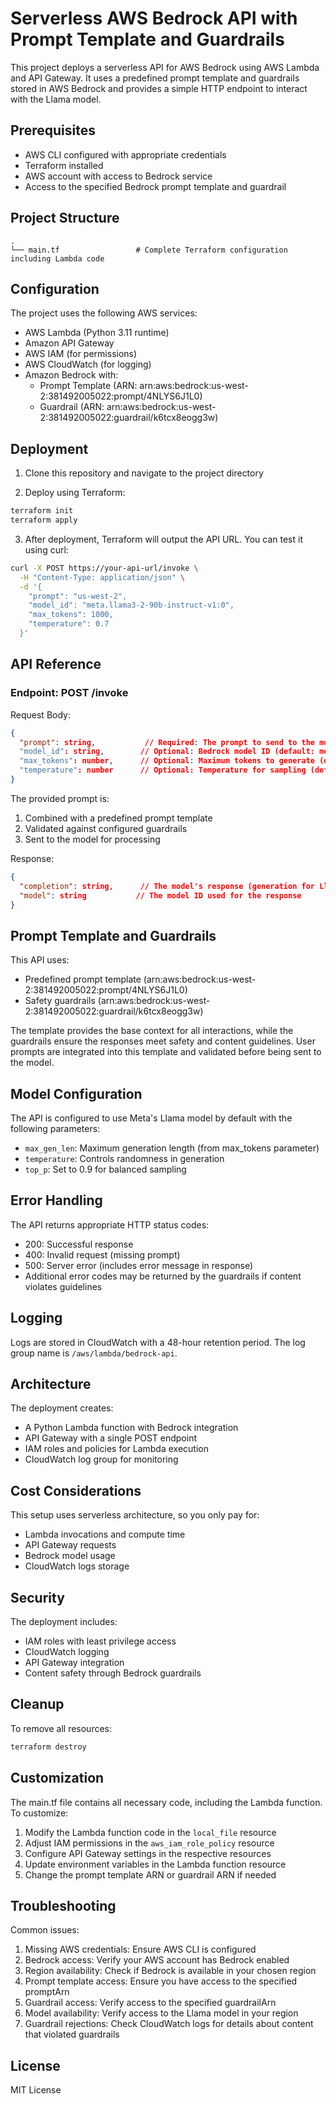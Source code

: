 # Serverless AWS Bedrock API with Prompt Template and Guardrails

This project deploys a serverless API for AWS Bedrock using AWS Lambda and API Gateway. It uses a predefined prompt template and guardrails stored in AWS Bedrock and provides a simple HTTP endpoint to interact with the Llama model.

## Prerequisites

- AWS CLI configured with appropriate credentials
- Terraform installed
- AWS account with access to Bedrock service
- Access to the specified Bedrock prompt template and guardrail

## Project Structure

```
.
└── main.tf                 # Complete Terraform configuration including Lambda code
```

## Configuration

The project uses the following AWS services:
- AWS Lambda (Python 3.11 runtime)
- Amazon API Gateway
- AWS IAM (for permissions)
- AWS CloudWatch (for logging)
- Amazon Bedrock with:
  - Prompt Template (ARN: arn:aws:bedrock:us-west-2:381492005022:prompt/4NLYS6J1L0)
  - Guardrail (ARN: arn:aws:bedrock:us-west-2:381492005022:guardrail/k6tcx8eogg3w)

## Deployment

1. Clone this repository and navigate to the project directory

2. Deploy using Terraform:
```bash
terraform init
terraform apply
```

3. After deployment, Terraform will output the API URL. You can test it using curl:
```bash
curl -X POST https://your-api-url/invoke \
  -H "Content-Type: application/json" \
  -d '{
    "prompt": "us-west-2",
    "model_id": "meta.llama3-2-90b-instruct-v1:0",
    "max_tokens": 1000,
    "temperature": 0.7
  }'
```

## API Reference

### Endpoint: POST /invoke

Request Body:
```json
{
  "prompt": string,           // Required: The prompt to send to the model
  "model_id": string,        // Optional: Bedrock model ID (default: meta.llama3-2-90b-instruct-v1:0)
  "max_tokens": number,      // Optional: Maximum tokens to generate (default: 4000)
  "temperature": number      // Optional: Temperature for sampling (default: 0.7)
}
```

The provided prompt is:
1. Combined with a predefined prompt template
2. Validated against configured guardrails
3. Sent to the model for processing

Response:
```json
{
  "completion": string,      // The model's response (generation for Llama models)
  "model": string           // The model ID used for the response
}
```

## Prompt Template and Guardrails

This API uses:
- Predefined prompt template (arn:aws:bedrock:us-west-2:381492005022:prompt/4NLYS6J1L0)
- Safety guardrails (arn:aws:bedrock:us-west-2:381492005022:guardrail/k6tcx8eogg3w)

The template provides the base context for all interactions, while the guardrails ensure the responses meet safety and content guidelines. User prompts are integrated into this template and validated before being sent to the model.

## Model Configuration

The API is configured to use Meta's Llama model by default with the following parameters:
- `max_gen_len`: Maximum generation length (from max_tokens parameter)
- `temperature`: Controls randomness in generation
- `top_p`: Set to 0.9 for balanced sampling

## Error Handling

The API returns appropriate HTTP status codes:
- 200: Successful response
- 400: Invalid request (missing prompt)
- 500: Server error (includes error message in response)
- Additional error codes may be returned by the guardrails if content violates guidelines

## Logging

Logs are stored in CloudWatch with a 48-hour retention period. The log group name is `/aws/lambda/bedrock-api`.

## Architecture

The deployment creates:
- A Python Lambda function with Bedrock integration
- API Gateway with a single POST endpoint
- IAM roles and policies for Lambda execution
- CloudWatch log group for monitoring

## Cost Considerations

This setup uses serverless architecture, so you only pay for:
- Lambda invocations and compute time
- API Gateway requests
- Bedrock model usage
- CloudWatch logs storage

## Security

The deployment includes:
- IAM roles with least privilege access
- CloudWatch logging
- API Gateway integration
- Content safety through Bedrock guardrails

## Cleanup

To remove all resources:
```bash
terraform destroy
```

## Customization

The main.tf file contains all necessary code, including the Lambda function. To customize:

1. Modify the Lambda function code in the `local_file` resource
2. Adjust IAM permissions in the `aws_iam_role_policy` resource
3. Configure API Gateway settings in the respective resources
4. Update environment variables in the Lambda function resource
5. Change the prompt template ARN or guardrail ARN if needed

## Troubleshooting

Common issues:
1. Missing AWS credentials: Ensure AWS CLI is configured
2. Bedrock access: Verify your AWS account has Bedrock enabled
3. Region availability: Check if Bedrock is available in your chosen region
4. Prompt template access: Ensure you have access to the specified promptArn
5. Guardrail access: Verify access to the specified guardrailArn
6. Model availability: Verify access to the Llama model in your region
7. Guardrail rejections: Check CloudWatch logs for details about content that violated guardrails

## License

MIT License